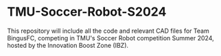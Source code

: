# TMU-Soccer-Robot-S2024
This repository will include all the code and relevant CAD files for Team BingusFC, competing in TMU's Soccer Robot competition Summer 2024, hosted by the Innovation Boost Zone (IBZ).
